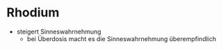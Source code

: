 # Rhodium
- steigert Sinneswahrnehmung
	-	bei Überdosis macht es die Sinneswahrnehmung überempfindlich